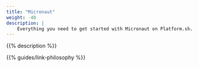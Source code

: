 ```yaml
---
title: "Micronaut"
weight: -40
description: |
    Everything you need to get started with Micronaut on Platform.sh.
---
```


{{% description %}}

{{% guides/link-philosophy %}}
